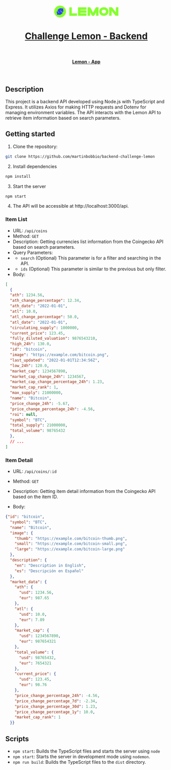 <h1 align="center">
  <br>
  <img src="https://raw.githubusercontent.com/martinbobbio/app-challenge-lemon/master/assets/images/lemon-logo.png" width="200">
  <br><br>
  <a href="https://backend-challenge-lemon.vercel.app/">
  Challenge Lemon - Backend
  </a>
  <br>
  <br>
</h1>
<h4 align="center">
  <a href="https://github.com/martinbobbio/app-challenge-lemon">Lemon - App</a>
</h4>
<br>

## Description

This project is a backend API developed using Node.js with TypeScript and Express. It utilizes Axios for making HTTP requests and Dotenv for managing environment variables. The API interacts with the Lemon API to retrieve item information based on search parameters.

## Getting started

1. Clone the repository:

```bash
git clone https://github.com/martinbobbio/backend-challenge-lemon
```

2. Install dependencies

```bash
npm install
```

3. Start the server

```bash
npm start
```

4. The API will be accessible at http://localhost:3000/api.

### Item List

- URL: `/api/coins`
- Method: `GET`
- Description: Getting currencies list information from the Coingecko API based on search parameters.
- Query Parameters:
- - `search` (Optional) This parameter is for a filter and searching in the API.
- - `ids` (Optional) This parameter is similar to the previous but only filter.
- Body:

```JSON
[
  {
  "ath": 1234.56,
  "ath_change_percentage": 12.34,
  "ath_date": "2022-01-01",
  "atl": 10.0,
  "atl_change_percentage": 50.0,
  "atl_date": "2022-01-01",
  "circulating_supply": 1000000,
  "current_price": 123.45,
  "fully_diluted_valuation": 9876543210,
  "high_24h": 130.0,
  "id": "bitcoin",
  "image": "https://example.com/bitcoin.png",
  "last_updated": "2022-01-01T12:34:56Z",
  "low_24h": 120.0,
  "market_cap": 1234567890,
  "market_cap_change_24h": 1234567,
  "market_cap_change_percentage_24h": 1.23,
  "market_cap_rank": 1,
  "max_supply": 21000000,
  "name": "Bitcoin",
  "price_change_24h": -5.67,
  "price_change_percentage_24h": -4.56,
  "roi": null,
  "symbol": "BTC",
  "total_supply": 21000000,
  "total_volume": 98765432
  },
  // ...
]
```

### Item Detail

- URL: `/api/coins/:id`
- Method: `GET`
- Description: Getting item detail information from the Coingecko API based on the item ID.

- Body:

```JSON
{"id": "bitcoin",
  "symbol": "BTC",
  "name": "Bitcoin",
  "image": {
    "thumb": "https://example.com/bitcoin-thumb.png",
    "small": "https://example.com/bitcoin-small.png",
    "large": "https://example.com/bitcoin-large.png"
  },
  "description": {
    "en": "Description in English",
    "es": "Descripción en Español"
  },
  "market_data": {
    "ath": {
      "usd": 1234.56,
      "eur": 987.65
    },
    "atl": {
      "usd": 10.0,
      "eur": 7.89
    },
    "market_cap": {
      "usd": 1234567890,
      "eur": 987654321
    },
    "total_volume": {
      "usd": 98765432,
      "eur": 7654321
    },
    "current_price": {
      "usd": 123.45,
      "eur": 98.76
    },
    "price_change_percentage_24h": -4.56,
    "price_change_percentage_7d": -2.34,
    "price_change_percentage_30d": 1.23,
    "price_change_percentage_1y": 10.0,
    "market_cap_rank": 1
  }}
```

## Scripts

- `npm start`: Builds the TypeScript files and starts the server using `node`
- `npm start`: Starts the server in development mode using `nodemon`.
- `npm run build`: Builds the TypeScript files to the `dist` directory.
